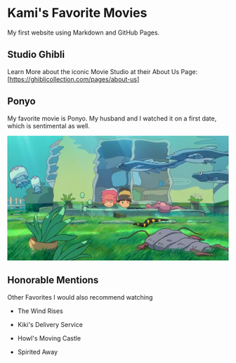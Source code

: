 # Kami's Favorite Movies

My first website using Markdown and GitHub Pages.

## Studio Ghibli

Learn More about the iconic Movie Studio at their About Us Page: [https://ghiblicollection.com/pages/about-us]

## Ponyo

My favorite movie is Ponyo. My husband and I watched it on a first date, which is sentimental as well.

![Ponyo and Sousuke](Ponyo.png)

## Honorable Mentions

Other Favorites I would also recommend watching

- The Wind Rises

- Kiki's Delivery Service

- Howl's Moving Castle

- Spirited Away
